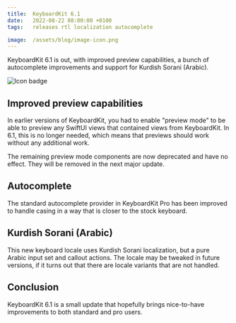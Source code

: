 ```yaml
---
title:  KeyboardKit 6.1
date:   2022-08-22 08:00:00 +0100
tags:   releases rtl localization autocomplete

image:  /assets/blog/image-icon.png
---
```


KeyboardKit 6.1 is out, with improved preview capabilities, a bunch of autocomplete improvements and support for Kurdish Sorani (Arabic).

![Icon badge]({{page.image}})


## Improved preview capabilities

In earlier versions of KeyboardKit, you had to enable "preview mode" to be able to preview any SwiftUI views that contained views from KeyboardKit. In 6.1, this is no longer needed, which means that previews should work without any additional work.

The remaining preview mode components are now deprecated and have no effect. They will be removed in the next major update.


## Autocomplete

The standard autocomplete provider in KeyboardKit Pro has been improved to handle casing in a way that is closer to the stock keyboard.


## Kurdish Sorani (Arabic)

This new keyboard locale uses Kurdish Sorani localization, but a pure Arabic input set and callout actions. The locale may be tweaked in future versions, if it turns out that there are locale variants that are not handled.


## Conclusion

KeyboardKit 6.1 is a small update that hopefully brings nice-to-have improvements to both standard and pro users.